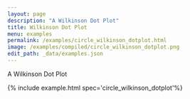 ```yaml
---
layout: page
description: "A Wilkinson Dot Plot"
title: Wilkinson Dot Plot
menu: examples
permalink: /examples/circle_wilkinson_dotplot.html
image: /examples/compiled/circle_wilkinson_dotplot.png
edit_path: _data/examples.json
---
```


A Wilkinson Dot Plot

{% include example.html spec='circle_wilkinson_dotplot'%}
